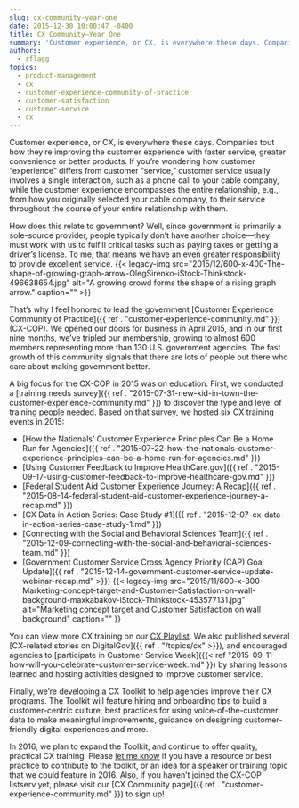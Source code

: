 ```yaml
---
slug: cx-community-year-one
date: 2015-12-30 10:00:47 -0400
title: CX Community—Year One
summary: 'Customer experience, or CX, is everywhere these days. Companies tout how they’re improving the customer experience with faster service, greater convenience or better products. If you’re wondering how customer &ldquo;experience&rdquo; differs from customer &ldquo;service,&rdquo; customer service usually involves a single interaction, such as a phone call to your cable company, while the customer experience encompasses'
authors:
  - rflagg
topics:
  - product-management
  - cx
  - customer-experience-community-of-practice
  - customer-satisfaction
  - customer-service
  - cx
---
```


Customer experience, or CX, is everywhere these days. Companies tout how they’re improving the customer experience with faster service, greater convenience or better products. If you’re wondering how customer “experience” differs from customer “service,” customer service usually involves a single interaction, such as a phone call to your cable company, while the customer experience encompasses the entire relationship, e.g., from how you originally selected your cable company, to their service throughout the course of your entire relationship with them.

How does this relate to government? Well, since government is primarily a sole-source provider, people typically don’t have another choice—they must work with us to fulfill critical tasks such as paying taxes or getting a driver’s license. To me, that means we have an even greater responsibility to provide excellent service. {{< legacy-img src="2015/12/600-x-400-The-shape-of-growing-graph-arrow-OlegSirenko-iStock-Thinkstock-496638654.jpg" alt="A growing crowd forms the shape of a rising graph arrow." caption="" >}} 

That’s why I feel honored to lead the government [Customer Experience Community of Practice]({{ ref . "customer-experience-community.md" }}) (CX-COP). We opened our doors for business in April 2015, and in our first nine months, we’ve tripled our membership, growing to almost 600 members representing more than 130 U.S. government agencies. The fast growth of this community signals that there are lots of people out there who care about making government better.

A big focus for the CX-COP in 2015 was on education. First, we conducted a [training needs survey]({{ ref . "2015-07-31-new-kid-in-town-the-customer-experience-community.md" }}) to discover the type and level of training people needed. Based on that survey, we hosted six CX training events in 2015:

  * [How the Nationals’ Customer Experience Principles Can Be a Home Run for Agencies]({{ ref . "2015-07-22-how-the-nationals-customer-experience-principles-can-be-a-home-run-for-agencies.md" }})
  * [Using Customer Feedback to Improve HealthCare.gov]({{ ref . "2015-09-17-using-customer-feedback-to-improve-healthcare-gov.md" }})
  * [Federal Student Aid Customer Experience Journey: A Recap]({{ ref . "2015-08-14-federal-student-aid-customer-experience-journey-a-recap.md" }})
  * [CX Data in Action Series: Case Study #1]({{ ref . "2015-12-07-cx-data-in-action-series-case-study-1.md" }})
  * [Connecting with the Social and Behavioral Sciences Team]({{ ref . "2015-12-09-connecting-with-the-social-and-behavioral-sciences-team.md" }})
  * [Government Customer Service Cross Agency Priority (CAP) Goal Update]({{ ref . "2015-12-14-government-customer-service-update-webinar-recap.md" >}}) {{< legacy-img src="2015/11/600-x-300-Marketing-concept-target-and-Customer-Satisfaction-on-wall-background-maxkabakov-iStock-Thinkstock-453577131.jpg" alt="Marketing concept target and Customer Satisfaction on wall background" caption="" }} 

You can view more CX training on our [CX Playlist](https://www.youtube.com/playlist?list=PLd9b-GuOJ3nH7xSSjL1XBXPfVqw68BNbW). We also published several [CX-related stories on DigitalGov]({{ ref . "/topics/cx" >}}), and encouraged agencies to [participate in Customer Service Week]({{< ref "2015-09-11-how-will-you-celebrate-customer-service-week.md" }}) by sharing lessons learned and hosting activities designed to improve customer service.

Finally, we’re developing a CX Toolkit to help agencies improve their CX programs. The Toolkit will feature hiring and onboarding tips to build a customer-centric culture, best practices for using voice-of-the-customer data to make meaningful improvements, guidance on designing customer-friendly digital experiences and more.

In 2016, we plan to expand the Toolkit, and continue to offer quality, practical CX training. Please [let me know](mailto:rachel.flagg@gsa.gov) if you have a resource or best practice to contribute to the toolkit, or an idea for a speaker or training topic that we could feature in 2016. Also, if you haven’t joined the CX-COP listserv yet, please visit our [CX Community page]({{ ref . "customer-experience-community.md" }}) to sign up!